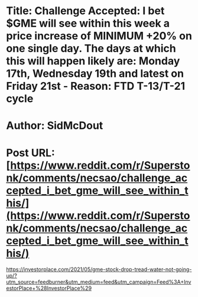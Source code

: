 # Title: Challenge Accepted: I bet $GME will see within this week a price increase of MINIMUM +20% on one single day. The days at which this will happen likely are: Monday 17th, Wednesday 19th and latest on Friday 21st - Reason: FTD T-13/T-21 cycle
# Author: SidMcDout
# Post URL: [https://www.reddit.com/r/Superstonk/comments/necsao/challenge_accepted_i_bet_gme_will_see_within_this/](https://www.reddit.com/r/Superstonk/comments/necsao/challenge_accepted_i_bet_gme_will_see_within_this/)


https://investorplace.com/2021/05/gme-stock-drop-tread-water-not-going-up/?utm_source=feedburner&utm_medium=feed&utm_campaign=Feed%3A+InvestorPlace+%28InvestorPlace%29